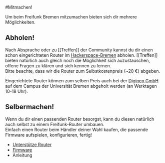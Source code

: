 #Mitmachen!

Um beim Freifunk Bremen mitzumachen bieten sich dir mehrere Möglichkeiten.

## **Abholen!**  
Nach Absprache oder zu [[Treffen]] der Community kannst du dir einen schon eingerichteten Router im [Hackerspace-Bremen](https://www.hackerspace-bremen.de) abholen. 
[[Treffen]] bieten natürlich auch gleich noch die Möglichkeit sich auzustauschen, offene Fragen zu klären und sich kennen zu lernen.  
Bitte beachte, dass wir die Router zum Selbstkostenpreis (~20 €) abgeben.  

Eingerichtete Router können zum selben Preis auch bei der [Digineo GmbH](http://www.digineo.de/team/impressum/) auf dem Campus der Universität Bremen abgeholt werden (an Werktagen 10-18 Uhr).

## **Selbermachen!**  
Wenn du dir einen passenden Router besorgst, kann du diesen natürlich auch selbst zu einem Freifunk-Router umbauen.  
Einfach einen Router beim Händler deiner Wahl kaufen, die passende Firmware aufspielen, konfigurieren, fertig!

* [Unterstütze Router](http://wiki.bremen.freifunk.net/Unterstuetzte-Router)
* [Firmware](http://downloads.bremen.freifunk.net/firmware/)
* Anleitung